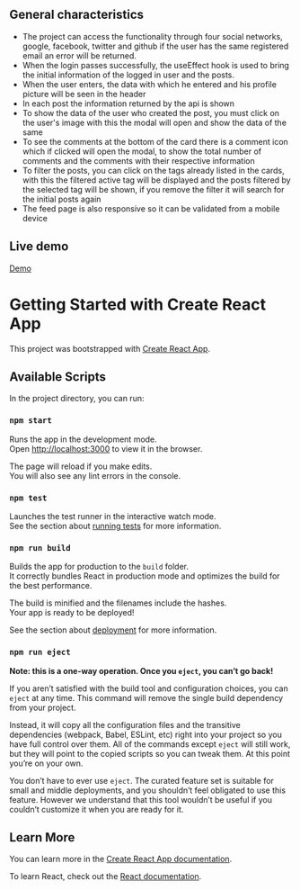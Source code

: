 ## General characteristics

 - The project can access the functionality through four social networks, google, facebook, twitter and github if the user has the same registered email an error will be returned.
 - When the login passes successfully, the useEffect hook is used to bring the initial information of the logged in user and the posts.
 - When the user enters, the data with which he entered and his profile picture will be seen in the header
 - In each post the information returned by the api is shown
 - To show the data of the user who created the post, you must click on the user's image with this the modal will open and show the data of the same
 - To see the comments at the bottom of the card there is a comment icon which if clicked will open the modal, to show the total number of comments and the comments with their respective information
 - To filter the posts, you can click on the tags already listed in the cards, with this the filtered active tag will be displayed and the posts filtered by the selected tag will be shown, if you remove the filter it will search for the initial posts again
 - The feed page is also responsive so it can be validated from a mobile device


## Live demo

[Demo](https://chuckwudi.mssnapps.com)

# Getting Started with Create React App

This project was bootstrapped with [Create React App](https://github.com/facebook/create-react-app).

## Available Scripts

In the project directory, you can run:

### `npm start`

Runs the app in the development mode.\
Open [http://localhost:3000](http://localhost:3000) to view it in the browser.

The page will reload if you make edits.\
You will also see any lint errors in the console.

### `npm test`

Launches the test runner in the interactive watch mode.\
See the section about [running tests](https://facebook.github.io/create-react-app/docs/running-tests) for more information.

### `npm run build`

Builds the app for production to the `build` folder.\
It correctly bundles React in production mode and optimizes the build for the best performance.

The build is minified and the filenames include the hashes.\
Your app is ready to be deployed!

See the section about [deployment](https://facebook.github.io/create-react-app/docs/deployment) for more information.

### `npm run eject`

**Note: this is a one-way operation. Once you `eject`, you can’t go back!**

If you aren’t satisfied with the build tool and configuration choices, you can `eject` at any time. This command will remove the single build dependency from your project.

Instead, it will copy all the configuration files and the transitive dependencies (webpack, Babel, ESLint, etc) right into your project so you have full control over them. All of the commands except `eject` will still work, but they will point to the copied scripts so you can tweak them. At this point you’re on your own.

You don’t have to ever use `eject`. The curated feature set is suitable for small and middle deployments, and you shouldn’t feel obligated to use this feature. However we understand that this tool wouldn’t be useful if you couldn’t customize it when you are ready for it.

## Learn More

You can learn more in the [Create React App documentation](https://facebook.github.io/create-react-app/docs/getting-started).

To learn React, check out the [React documentation](https://reactjs.org/).
